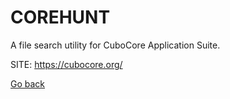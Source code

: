 # COREHUNT
 
 A file search utility for CuboCore Application Suite.
 
 SITE: https://cubocore.org/

 [Go back](https://portable-linux-apps.github.io/apps.html)
